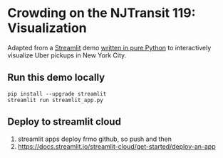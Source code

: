 # Crowding on the NJTransit 119: Visualization

Adapted from a [Streamlit](https://streamlit.io) demo [written in pure Python](https://github.com/streamlit/demo-uber-nyc-pickups/blob/main/streamlit_app.py) to interactively visualize Uber pickups in New York City.

## Run this demo locally
```
pip install --upgrade streamlit
streamlit run streamlit_app.py
```

## Deploy to streamlit cloud

1. streamlit apps deploy frmo github, so push and then
2. https://docs.streamlit.io/streamlit-cloud/get-started/deploy-an-app